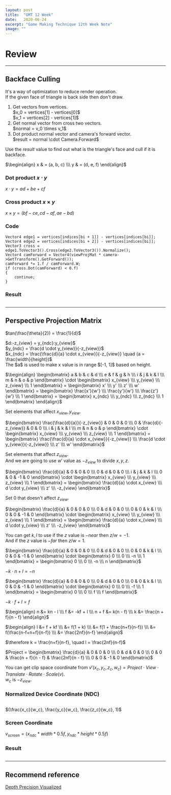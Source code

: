 ```yaml
---
layout: post
title:  "GMT 12 Week"
date:   2020-06-24
excerpt: "Game Making Technique 12th Week Note"
image: ""
---
```


# Review

<hr/>

## Backface Culling
It's a way of optimization to reduce render operation.<br>
If the given face of triangle is back side then don't draw.
<ol>
<li>Get vectors from vertices.<br>
$v_0 = vertices[1] - vertices[0]$<br>
$v_1 = vertices[2] - vertices[1]$</li>
<li>Get normal vector from cross two vectors.<br>
$normal = v_0 \times v_1$</li>
<li>Dot product normal vector and camera's forward vector.<br>
$result = normal \cdot Camera.Forward$</li>
</ol>

Use the $result$ value to find out what is the triangle's face and cull if it is backface.

$\begin{align}
x & = (a, b, c) \\\ y & = (d, e, f)
\end{align}$

### Dot product $x \cdot y$
$x \cdot y = ad + be + cf$

### Cross product $x \times y$
$x \times y = (bf - ce,cd - af,ae - bd)$

### Code
<pre><code>Vector4 edge1 = vertices[indices[bi + 1]] - vertices[indices[bi]];
Vector4 edge2 = vertices[indices[bi + 2]] - vertices[indices[bi]];
Vector3 cross = edge1.ToVector3().Cross(edge2.ToVector3()).Normalize();
Vector4 camForward = Vector4(viewProjMat * camera-&gt;GetTransform().GetForward());
camForward *= 1.f / camForward.W;
if (cross.Dot(camForward) < 0.f)
{
	continue;
}</code></pre>

### Result
<p><span class="image img"><img src="{{ "/images/GMT_Week12_Result1.PNG" | absolute_url }}" alt="" /></span></p>

<hr/>

## Perspective Projection Matrix
<p><span class="image img"><img src="{{ "/images/GMT_Week12_Proj01.png" | absolute_url }}" alt="" /></span><br>$tan(\frac{\theta}{2}) = \frac{1}{d}$</p>

<p><span class="image img"><img src="{{ "/images/GMT_Week12_Proj02.png" | absolute_url }}" alt="" /></span><br>$d:-z_{view} = y_{ndc}:y_{view}$<br>$y_{ndc} = \frac{d \cdot y_{view}}{-z_{view}}$<br>
$x_{ndc} = \frac{\frac{d}{a} \cdot x_{view}}{-z_{view}} \quad (a = \frac{width}{height})$<br>
The $a$ is used to make x value is in range $[-1, 1]$ based on height.</p>

$\begin{align}
\begin{bmatrix}
a & b & c & d \\\
e & f & g & h \\\
i & j & k & l \\\
m & n & o & p
\end{bmatrix} \cdot \begin{bmatrix}
x_{view} \\\
y_{view} \\\
z_{view} \\\
1
\end{bmatrix} = \begin{bmatrix}
x' \\\ y' \\\ z' \\\ w'
\end{bmatrix} = \begin{bmatrix}
\frac{x'}{w'} \\\ \frac{y'}{w'} \\\ \frac{z'}{w'} \\\ 1
\end{bmatrix} = \begin{bmatrix}
x_{ndc} \\\ y_{ndc} \\\ z_{ndc} \\\ 1
\end{bmatrix}
\end{align}$<br>

Set elements that affect $x_{view}, y_{view}$.<br>

$\begin{bmatrix}
\frac{\frac{d}{a}}{-z_{view}} & 0 & 0 & 0 \\\
0 & \frac{d}{-z_{view}} & 0 & 0 \\\
i & j & k & l \\\
m & n & o & p
\end{bmatrix} \cdot \begin{bmatrix}
x_{view} \\\
y_{view} \\\
z_{view} \\\
1
\end{bmatrix} = \begin{bmatrix}
\frac{\frac{d}{a} \cdot x_{view}}{-z_{view}} \\\
\frac{d \cdot y_{view}}{-z_{view}} \\\
z' \\\ w'
\end{bmatrix}$<br>

Set elements that affect $z_{view}$.<br>
And we are going to use $w'$ value as $-z_{view}$ to divide $x, y, z$.<br>

$\begin{bmatrix}
\frac{d}{a} & 0 & 0 & 0 \\\
0 & d & 0 & 0 \\\
i & j & k & l \\\
0 & 0 & -1 & 0
\end{bmatrix} \cdot \begin{bmatrix}
x_{view} \\\
y_{view} \\\
z_{view} \\\
1
\end{bmatrix} = \begin{bmatrix}
\frac{d}{a} \cdot x_{view} \\\
d \cdot y_{view} \\\
z' \\\ -z_{view}
\end{bmatrix}$

Set $0$ that doesn't affect $z_{view}$.<br>

$\begin{bmatrix}
\frac{d}{a} & 0 & 0 & 0 \\\
0 & d & 0 & 0 \\\
0 & 0 & k & l \\\
0 & 0 & -1 & 0
\end{bmatrix} \cdot \begin{bmatrix}
x_{view} \\\
y_{view} \\\
z_{view} \\\
1
\end{bmatrix} = \begin{bmatrix}
\frac{d}{a} \cdot x_{view} \\\
d \cdot y_{view} \\\
z' \\\ -z_{view}
\end{bmatrix}$

You can get $k, l$ to use if the $z$ value is $-near$ then $z/w = -1$.<br>
And if the $z$ value is $-far$ then $z/w = 1$.<br>

$\begin{bmatrix}
\frac{d}{a} & 0 & 0 & 0 \\\
0 & d & 0 & 0 \\\
0 & 0 & k & l \\\
0 & 0 & -1 & 0
\end{bmatrix} \cdot \begin{bmatrix}
0 \\\
0 \\\
-n \\\
1
\end{bmatrix} = \begin{bmatrix}
0 \\\
0 \\\
-n \\\ n
\end{bmatrix}$

$-k\cdot n + l = -n$<br>

$\begin{bmatrix}
\frac{d}{a} & 0 & 0 & 0 \\\
0 & d & 0 & 0 \\\
0 & 0 & k & l \\\
0 & 0 & -1 & 0
\end{bmatrix} \cdot \begin{bmatrix}
0 \\\
0 \\\
-f \\\
1
\end{bmatrix} = \begin{bmatrix}
0 \\\
0 \\\
f \\\ f
\end{bmatrix}$

$-k\cdot f + l = f$<br>

$\begin{align}
n &= kn - l \\\
f &= -kf + l \\\
n + f &= k(n - f) \\\
k &= \frac{n + f}{n - f}
\end{align}$

$\begin{align}
l &= f + kf \\\
&= f(1 + k) \\\
&= f(1 + \frac{n+f}{n-f}) \\\
&= f(\frac{n-f+n+f}{n-f}) \\\
&= \frac{2nf}{n-f}
\end{align}$

$\therefore k = \frac{n+f}{n-f}, \quad l = \frac{2nf}{n-f}$

$Project = \begin{bmatrix}
\frac{d}{a} & 0 & 0 & 0 \\\
0 & d & 0 & 0 \\\
0 & 0 & \frac{n + f}{n - f} & \frac{2nf}{n - f} \\\
0 & 0 & -1 & 0
\end{bmatrix}$

You can get clip space coordinate from $v'(x_c, y_c, z_c, w_c) = Project\cdot View \cdot Translate \cdot Rotate \cdot Scale (v)$.<br>
$w_c$ is $-z_{view}$.

### Normalized Device Coordinate (NDC)
<p><span class="image img"><img src="{{ "/images/GMT_Week12_NDC.PNG" | absolute_url }}" alt="" /></span></p>
$(\frac{x_c}{w_c}, \frac{y_c}{w_c}, \frac{z_c}{w_c}, 1)$

### Screen Coordinate
$v_{screen} = (x_{ndc} * width * 0.5f, y_{ndc} * height * 0.5f)$

### Result
<p><span class="image img"><img src="{{ "/images/GMT_Week12_Result2.PNG" | absolute_url }}" alt="" /></span></p>

<hr/>

## Recommend reference
<a href="http://reedbeta.com/blog/depth-precision-visualized/">Depth Precision Visualized</a>